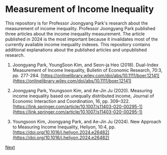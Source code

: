 # Measurement of Income Inequality

This repository is for Professor Joongyang Park's research about the measurement of income inequality.
Professor Joongyang Park published three articles about the income inequality measurement.
The article published in 2024 is the most important because it invalidates most of the currently available income inequality indexes.
This repository contains additional explanations about the published articles and unpublished research.

1. Joongyang Park, YoungSoon Kim, and Seon-ja Heo (2018). Dual-Index Measurement of Income Inequality, Bulletin of Economic Research, 70:3, pp. 277-284. [https://onlinelibrary.wiley.com/doi/abs/10.1111/boer.12141](https://onlinelibrary.wiley.com/doi/abs/10.1111/boer.12141)
   
2. Joongyang Park, Youngsoon Kim, and Ae-Jin Ju (2020). Measuring income inequality based on unequally distributed income, 
Journal of Economic Interaction and Coordination, 16, pp. 309–322. [https://link.springer.com/article/10.1007/s11403-020-00295-1](https://link.springer.com/article/10.1007/s11403-020-00295-1)

3. Youngsoon Kim, Joongyang Park, and Ae-Jin Ju (2024). New Approach to Measuring Income Inequality, Heliyon, 10:4, pp. 
[https://doi.org/10.1016/j.heliyon.2024.e26482](https://doi.org/10.1016/j.heliyon.2024.e26482)

[Next](https://github.com/joongyang/Measurement-of-Income-Inequality/blob/main/WhatIsInequality.md)

